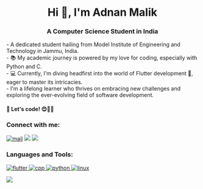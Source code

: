 <h1 align="center">Hi 👋, I'm Adnan Malik</h1>
<h3 align="center">A Computer Science Student in India</h3>
<p align="left">  - A dedicated student hailing from Model Institute of Engineering and Technology in Jammu, India.<br>
  - 📚 My academic journey is powered by my love for coding, especially with Python and C. <br>- 💻 Currently, I'm diving headfirst into the world of Flutter development 🚀, eager to master its intricacies. <br>
  - I'm a lifelong learner who thrives on embracing new challenges and exploring the ever-evolving field of software development. <br>
  <h4>🌟 Let's code! 😊👨‍💻</h4> </p>





<h3 align="left">Connect with me:</h3>

<p align="left">
<a href="mailto:eddymalikadnan@gmail.com" ><img src="https://img.shields.io/badge/Gmail-D14836?style=for-the-badge&logo=gmail&logoColor=white" alt="mail"/></a> 
<a href="https://twitter.com/AdnanMalik5989" ><img src="https://img.shields.io/badge/Twitter-1DA1F2?style=for-the-badge&logo=twitter&logoColor=white"/></a> 
<a href="https://leetcode.com/eddymalikadnan/" ><img src="https://img.shields.io/badge/-LeetCode-FFA116?style=for-the-badge&logo=LeetCode&logoColor=black"/></a> 

</p>



<h3 align="left">Languages and Tools:</h3>
<p align="left"> 
  
  <a href="https://flutter.dev" target="_blank" rel="noreferrer"> <img src="https://readme-components.vercel.app/api?component=logo&logo=flutter" alt="flutter"/> </a> 
  <a href="https://cprogramming.com" target="_blank" rel="noreferrer"> <img src="https://readme-components.vercel.app/api?component=logo&logo=cplusplus" alt="cpp"/> </a> 
  <a href="https://python.org" target="_blank" rel="noreferrer"> <img src="https://readme-components.vercel.app/api?component=logo&logo=python" alt="python"/> </a> 
  <a href="https://linux.org" target="_blank" rel="noreferrer"> <img src="https://readme-components.vercel.app/api?component=logo&logo=linux" alt="linux"/> </a> 
  
  

</p>

<img align="left" src="https://github-readme-stats.vercel.app/api?username=SuperSupeng&show_icons=true&icon_color=CE1D2D&text_color=718096&bg_color=00000000&hide_title=true&hide_border=true" />
